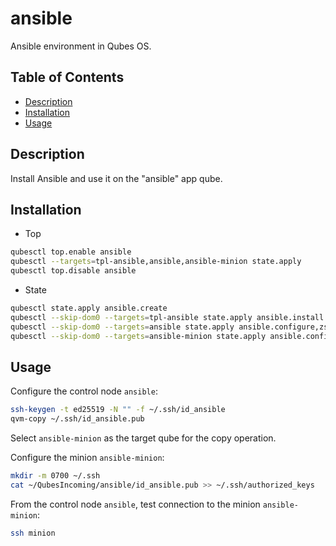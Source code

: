 # ansible

Ansible environment in Qubes OS.

## Table of Contents

* [Description](#description)
* [Installation](#installation)
* [Usage](#usage)

## Description

Install Ansible and use it on the "ansible" app qube.

## Installation

- Top
```sh
qubesctl top.enable ansible
qubesctl --targets=tpl-ansible,ansible,ansible-minion state.apply
qubesctl top.disable ansible
```

- State
<!-- pkg:begin:post-install -->
```sh
qubesctl state.apply ansible.create
qubesctl --skip-dom0 --targets=tpl-ansible state.apply ansible.install
qubesctl --skip-dom0 --targets=ansible state.apply ansible.configure,zsh.touch-zshrc
qubesctl --skip-dom0 --targets=ansible-minion state.apply ansible.configure-minion,zsh.touch-zshrc
```
<!-- pkg:end:post-install -->

## Usage

Configure the control node `ansible`:
```sh
ssh-keygen -t ed25519 -N "" -f ~/.ssh/id_ansible
qvm-copy ~/.ssh/id_ansible.pub
```
Select `ansible-minion` as the target qube for the copy operation.

Configure the minion `ansible-minion`:
```sh
mkdir -m 0700 ~/.ssh
cat ~/QubesIncoming/ansible/id_ansible.pub >> ~/.ssh/authorized_keys
```

From the control node `ansible`, test connection to the minion
`ansible-minion`:
```sh
ssh minion
```
